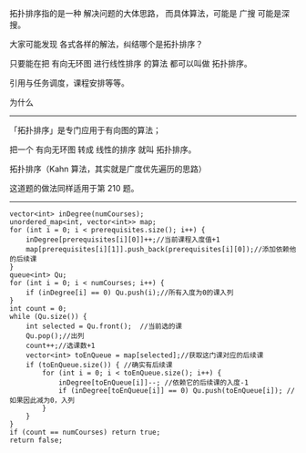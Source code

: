 
拓扑排序指的是一种 解决问题的大体思路， 而具体算法，可能是 广搜 可能是深搜。

大家可能发现 各式各样的解法，纠结哪个是拓扑排序？ 

只要能在把 有向无环图 进行线性排序 的算法 都可以叫做 拓扑排序。

引用与任务调度，课程安排等等。

为什么 


-----

「拓扑排序」是专门应用于有向图的算法；

把一个 有向无环图 转成 线性的排序 就叫 拓扑排序。

拓扑排序（Kahn 算法，其实就是广度优先遍历的思路） 

这道题的做法同样适用于第 210 题。 

------------------ 

```
vector<int> inDegree(numCourses);
unordered_map<int, vector<int>> map;
for (int i = 0; i < prerequisites.size(); i++) {
	inDegree[prerequisites[i][0]]++;//当前课程入度值+1
	map[prerequisites[i][1]].push_back(prerequisites[i][0]);//添加依赖他的后续课
}
queue<int> Qu;
for (int i = 0; i < numCourses; i++) {
	if (inDegree[i] == 0) Qu.push(i);//所有入度为0的课入列
}
int count = 0;
while (Qu.size()) {
	int selected = Qu.front();  //当前选的课
	Qu.pop();//出列
	count++;//选课数+1
	vector<int> toEnQueue = map[selected];//获取这门课对应的后续课
	if (toEnQueue.size()) { //确实有后续课
		for (int i = 0; i < toEnQueue.size(); i++) {
			inDegree[toEnQueue[i]]--; //依赖它的后续课的入度-1
			if (inDegree[toEnQueue[i]] == 0) Qu.push(toEnQueue[i]); //如果因此减为0，入列
		}
	}
}
if (count == numCourses) return true;
return false;
```
